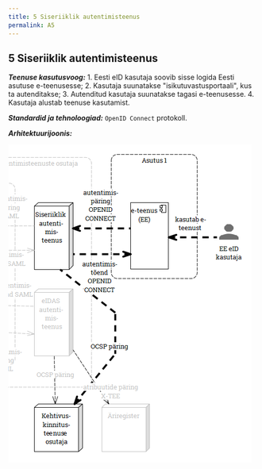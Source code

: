```yaml
---
title: 5 Siseriiklik autentimisteenus
permalink: A5
---
```


## 5 Siseriiklik autentimisteenus

***Teenuse kasutusvoog:*** 1. Eesti eID kasutaja soovib sisse logida Eesti asutuse e-teenusesse; 2. Kasutaja suunatakse "isikutuvastusportaali", kus ta autenditakse; 3. Autenditud kasutaja suunatakse tagasi e-teenusesse. 4. Kasutaja alustab teenuse kasutamist.

***Standardid ja tehnoloogiad:*** `OpenID Connect` protokoll.

***Arhitektuurijoonis:***

![](img/Voog5.PNG)
